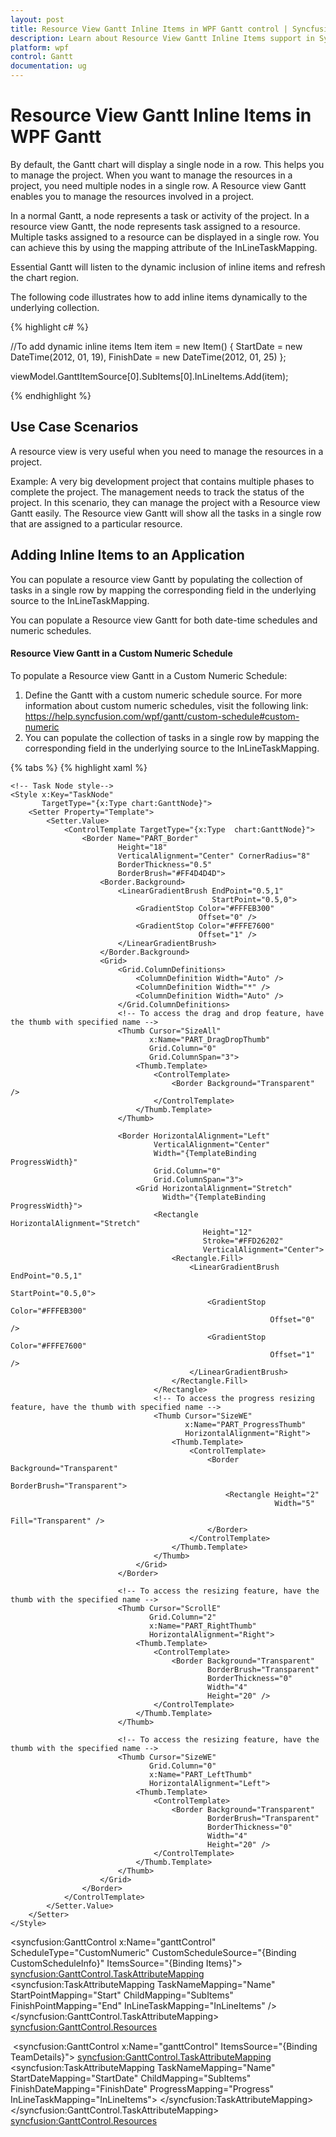 ```yaml
---
layout: post
title: Resource View Gantt Inline Items in WPF Gantt control | Syncfusion
description: Learn about Resource View Gantt Inline Items support in Syncfusion WPF Gantt control, its elements and more details.
platform: wpf
control: Gantt
documentation: ug
---
```


# Resource View Gantt Inline Items in WPF Gantt

By default, the Gantt chart will display a single node in a row. This helps you to manage the project. When you want to manage the resources in a project, you need multiple nodes in a single row. A Resource view Gantt enables you to manage the resources involved in a project.

In a normal Gantt, a node represents a task or activity of the project. In a resource view Gantt, the node represents task assigned to a resource. Multiple tasks assigned to a resource can be displayed in a single row. You can achieve this by using the mapping attribute of the InLineTaskMapping. 

Essential Gantt will listen to the dynamic inclusion of inline items and refresh the chart region.

The following code illustrates how to add inline items dynamically to the underlying collection.


{% highlight c# %}


//To add dynamic inline items
Item item = new Item() 
{ 
    StartDate = new DateTime(2012, 01, 19), 
    FinishDate = new DateTime(2012, 01, 25) 
};

viewModel.GanttItemSource[0].SubItems[0].InLineItems.Add(item);

{% endhighlight  %}



## Use Case Scenarios

A resource view is very useful when you need to manage the resources in a project.

Example: A very big development project that contains multiple phases to complete the project. The management needs to track the status of the project. In this scenario, they can manage the project with a Resource view Gantt easily. The Resource view Gantt will show all the tasks in a single row that are assigned to a particular resource.

## Adding Inline Items to an Application 

You can populate a resource view Gantt by populating the collection of tasks in a single row by mapping the corresponding field in the underlying source to the InLineTaskMapping. 

You can populate a Resource view Gantt for both date-time schedules and numeric schedules. 

#### Resource View Gantt in a Custom Numeric Schedule

To populate a Resource view Gantt in a Custom Numeric Schedule:

1. Define the Gantt with a custom numeric schedule source. For more information about custom numeric schedules, visit the following link: <https://help.syncfusion.com/wpf/gantt/custom-schedule#custom-numeric>
2. You can populate the collection of tasks in a single row by mapping the corresponding field in the underlying source to the InLineTaskMapping.

{% tabs %}
{% highlight xaml %}

<!-- Resource -->
<!-- Header Node style-->
<Style TargetType="chart:HeaderNode">
        <Setter Property="MaxHeight"
                Value="24" />
        <Setter Property="Template">
            <Setter.Value>
                <ControlTemplate TargetType="chart:HeaderNode">
                    <Border Background="{TemplateBinding Background}" Height="10"
                            Name="PART_HeaderBorder"
                            BorderBrush="{TemplateBinding BorderBrush}"
                            BorderThickness="0">
                        <Grid VerticalAlignment="Center">
                            <Grid.ColumnDefinitions>
                                <ColumnDefinition Width="10" />
                                <ColumnDefinition Width="*" />
                                <ColumnDefinition Width="10" />
                            </Grid.ColumnDefinitions>
                            <Rectangle HorizontalAlignment="Left"
                                       Grid.Column="1"
                                       Height="6.4"
                                       VerticalAlignment="Top"
                                       Stroke="#FF111111">
                                <Rectangle.Fill>
                                    <LinearGradientBrush EndPoint="0.5,1"
                                                         StartPoint="0.5,0">
                                        <GradientStop Color="#FF414141"
                                                      Offset="0" />
                                        <GradientStop Color="#FF6D6D6D"
                                                      Offset="0.087" />
                                        <GradientStop Color="#FF767676"
                                                      Offset="0.304" />
                                        <GradientStop Color="Black"
                                                      Offset="0.957" />
                                        <GradientStop Color="#FF343434"
                                                      Offset="1" />
                                    </LinearGradientBrush>
                                </Rectangle.Fill>
                            </Rectangle>
                            <Path Data="M0.3,0.3 L9.834909,0.30036073 9.8351226,5.9832297 5.0695471,10.734966 0.32096295,5.9863821 z"
                                  HorizontalAlignment="Left"
                                  Grid.Column="0"
                                  Height="11.435"
                                  Stretch="Fill"
                                  Stroke="#FF111111"
                                  VerticalAlignment="Top"
                                  Width="10.135">
                                <Path.Fill>
                                    <LinearGradientBrush EndPoint="1.009,0.985"
                                                         StartPoint="0.339,0.286">
                                        <GradientStop Color="DimGray"
                                                      Offset="0.008" />
                                        <GradientStop Color="#FF7F7F7F"
                                                      Offset="0.511" />
                                        <GradientStop Color="#FF2A2A2A"
                                                      Offset="1" />
                                    </LinearGradientBrush>
                                </Path.Fill>
                            </Path>
                            <Path Data="M0.3,0.3 L9.834909,0.30036073 9.8351226,5.9832297 5.0695471,10.734966 0.32096295,5.9863821 z"
                                  HorizontalAlignment="Left"
                                  Grid.Column="2"
                                  Height="11.435"
                                  Stretch="Fill"
                                  Stroke="#FF111111"
                                  VerticalAlignment="Top"
                                  Width="10.135">
                                <Path.Fill>
                                    <LinearGradientBrush EndPoint="1.009,0.985"
                                                         StartPoint="0.339,0.286">
                                        <GradientStop Color="DimGray"
                                                      Offset="0.008" />
                                        <GradientStop Color="#FF7F7F7F"
                                                      Offset="0.511" />
                                        <GradientStop Color="#FF2A2A2A"
                                                      Offset="1" />
                                    </LinearGradientBrush>
                                </Path.Fill>
                            </Path>
                        </Grid>
                    </Border>
                </ControlTemplate>
            </Setter.Value>
        </Setter>
    </Style>

    <!-- Task Node style-->
    <Style x:Key="TaskNode"
           TargetType="{x:Type chart:GanttNode}">
        <Setter Property="Template">
            <Setter.Value>
                <ControlTemplate TargetType="{x:Type  chart:GanttNode}">
                    <Border Name="PART_Border"
                            Height="18"
                            VerticalAlignment="Center" CornerRadius="8"
                            BorderThickness="0.5"
                            BorderBrush="#FF4D4D4D">
                        <Border.Background>
                            <LinearGradientBrush EndPoint="0.5,1"
                                                 StartPoint="0.5,0">
                                <GradientStop Color="#FFFEB300"
                                              Offset="0" />
                                <GradientStop Color="#FFFE7600"
                                              Offset="1" />
                            </LinearGradientBrush>
                        </Border.Background>
                        <Grid>
                            <Grid.ColumnDefinitions>
                                <ColumnDefinition Width="Auto" />
                                <ColumnDefinition Width="*" />
                                <ColumnDefinition Width="Auto" />
                            </Grid.ColumnDefinitions>
                            <!-- To access the drag and drop feature, have the thumb with specified name -->
                            <Thumb Cursor="SizeAll"
                                   x:Name="PART_DragDropThumb"
                                   Grid.Column="0"
                                   Grid.ColumnSpan="3">
                                <Thumb.Template>
                                    <ControlTemplate>
                                        <Border Background="Transparent" />
                                    </ControlTemplate>
                                </Thumb.Template>
                            </Thumb>

                            <Border HorizontalAlignment="Left"
                                    VerticalAlignment="Center"
                                    Width="{TemplateBinding ProgressWidth}"
                                    Grid.Column="0"
                                    Grid.ColumnSpan="3">
                                <Grid HorizontalAlignment="Stretch"
                                      Width="{TemplateBinding ProgressWidth}">
                                    <Rectangle HorizontalAlignment="Stretch"
                                               Height="12"
                                               Stroke="#FFD26202"
                                               VerticalAlignment="Center">
                                        <Rectangle.Fill>
                                            <LinearGradientBrush EndPoint="0.5,1"
                                                                 StartPoint="0.5,0">
                                                <GradientStop Color="#FFFEB300"
                                                              Offset="0" />
                                                <GradientStop Color="#FFFE7600"
                                                              Offset="1" />
                                            </LinearGradientBrush>
                                        </Rectangle.Fill>
                                    </Rectangle>
                                    <!-- To access the progress resizing feature, have the thumb with specified name -->
                                    <Thumb Cursor="SizeWE"
                                           x:Name="PART_ProgressThumb"
                                           HorizontalAlignment="Right">
                                        <Thumb.Template>
                                            <ControlTemplate>
                                                <Border Background="Transparent"
                                                        BorderBrush="Transparent">
                                                    <Rectangle Height="2"
                                                               Width="5"
                                                               Fill="Transparent" />
                                                </Border>
                                            </ControlTemplate>
                                        </Thumb.Template>
                                    </Thumb>
                                </Grid>
                            </Border>

                            <!-- To access the resizing feature, have the thumb with the specified name -->
                            <Thumb Cursor="ScrollE"
                                   Grid.Column="2"
                                   x:Name="PART_RightThumb"
                                   HorizontalAlignment="Right">
                                <Thumb.Template>
                                    <ControlTemplate>
                                        <Border Background="Transparent"
                                                BorderBrush="Transparent"
                                                BorderThickness="0"
                                                Width="4"
                                                Height="20" />
                                    </ControlTemplate>
                                </Thumb.Template>
                            </Thumb>

                            <!-- To access the resizing feature, have the thumb with the specified name -->
                            <Thumb Cursor="SizeWE"
                                   Grid.Column="0"
                                   x:Name="PART_LeftThumb"
                                   HorizontalAlignment="Left">
                                <Thumb.Template>
                                    <ControlTemplate>
                                        <Border Background="Transparent"
                                                BorderBrush="Transparent"
                                                BorderThickness="0"
                                                Width="4"
                                                Height="20" />
                                    </ControlTemplate>
                                </Thumb.Template>
                            </Thumb>
                        </Grid>
                    </Border>
                </ControlTemplate>
            </Setter.Value>
        </Setter>
    </Style>

<syncfusion:GanttControl x:Name="ganttControl"
                         ScheduleType="CustomNumeric"
                         CustomScheduleSource="{Binding CustomScheduleInfo}"
                         ItemsSource="{Binding Items}">
     <syncfusion:GanttControl.TaskAttributeMapping>
         <syncfusion:TaskAttributeMapping TaskNameMapping="Name"
                                          StartPointMapping="Start"
                                          ChildMapping="SubItems"
                                          FinishPointMapping="End"
                                          InLineTaskMapping="InLineItems" />
     </syncfusion:GanttControl.TaskAttributeMapping>
     <syncfusion:GanttControl.Resources>
         <Style TargetType="chart:GanttNode"
                BasedOn="{StaticResource TaskNode}" />
         <Style TargetType="chart:MileStone"
                BasedOn="{StaticResource MileStone}" />
     </syncfusion:GanttControl.Resources>
     <syncfusion:GanttControl.DataContext>
        <local:ViewModel/>
    </syncfusion:GanttControl.DataContext>
 </syncfusion:GanttControl>

{% endhighlight  %}


{% highlight c# %}

this.Gantt.ScheduleType = ScheduleType.CustomNumeric;
this.ganttControl.ItemsSource = new ViewModel().Items;

// Task attribute mapping
TaskAttributeMapping taskAttributeMapping = new TaskAttributeMapping();
taskAttributeMapping.TaskNameMapping = "Name";
taskAttributeMapping.StartPointMapping = "StartDate";
taskAttributeMapping.ChildMapping = "SubItems";
taskAttributeMapping.FinishPointMapping = "End";
taskAttributeMapping.InLineTaskMapping = "InLineItems";
this.ganttControl.TaskAttributeMapping = taskAttributeMapping;

{% endhighlight  %}

{% highlight c# tabtitle="Task.cs" %}
public class Item : NotificationObject
{
    /// <summary>
    /// Holds the id value.
    /// </summary>
    private int id;

    /// <summary>
    /// Holds the name value.
    /// </summary>
    private string name;

    // <summary>
    /// Holds the end value.
    /// </summary>
    private double _end;

    /// <summary>
    /// Holds the progress value.
    /// </summary>
    private double _progress = 100;

    /// <summary>
    /// Holds the start value.
    /// </summary>
    private double _start;

     ObservableCollection<Item> _subItems = new ObservableCollection<Item>();
     ObservableCollection<Item> _inLineItems = new ObservableCollection<Item>();

     /// <summary>
     /// Initializes a new instance of the <see cref="Item"/> class.
     /// </summary>
     public Item()
     {
         this._subItems.CollectionChanged += ItemsCollectionChanged;
         this._inLineItems.CollectionChanged += ItemsCollectionChanged;
     }

     /// <summary>
     /// Gets or sets the name.
     /// </summary>
     /// <value>The name.</value>
     public string Name
     {
         get
         {
             return this.name;
         }
         set
         {
             this.name = value;
             RaisePropertyChanged("Name");
         }
     }


     /// <summary>
     /// Gets or sets the start date.
     /// </summary>
     /// <value>The start date.</value>
     public double Start
     {
         get
         {
             return this._start;
         }
         set
         {
             this._start = value;
             RaisePropertyChanged("StartDate");
         }
     }

     /// <summary>
     /// Gets or sets the finish date.
     /// </summary>
     /// <value>The finish date.</value>
     public double End
     {
         get
         {
             return this._end;
         }
         set
         {
             this._end = value;
             RaisePropertyChanged("FinishDate");
         }
     }

     /// <summary>
     /// Gets or sets the progress.
     /// </summary>
     /// <value>The progress.</value>
     public double Progress
     {
         get
         {
             return this._progress;
         }
         set
         {
             this._progress = value;
             RaisePropertyChanged("Progress");
         }
     }

     /// <summary>
     /// Gets or sets the sub items.
     /// </summary>
     /// <value>The sub items.</value>
     public ObservableCollection<Item> SubItems
     {
         get
         {
             return this._subItems;
         }
         set
         {
             this._subItems = value;

             this._subItems.CollectionChanged += ItemsCollectionChanged;

             if (value.Count > 0)
             {
                 this._subItems.ToList().ForEach(n =>
                 {
                     /// To listen the changes occuring in child task.
                     n.PropertyChanged += ItemPropertyChanged;
                 });
                 UpdateDates();
             }

             this.RaisePropertyChanged("SubItems");
         }
     }

     /// <summary>
     /// Gets or sets the in line items.
     /// </summary>
     /// <value>The in line items.</value>
     public ObservableCollection<Item> InLineItems
     {
         get
         {
             return this._inLineItems;
         }
         set
         {
             this._inLineItems = value;

             this._inLineItems.CollectionChanged += ItemsCollectionChanged;

             if (value.Count > 0)
             {
                 this._inLineItems.ToList().ForEach(n =>
                 {
                     /// To listen the changes occuring in child task.
                     n.PropertyChanged += ItemPropertyChanged;
                 });
                 UpdateDates();
             }

             this.RaisePropertyChanged("InLineItems");
         }
     }

     /// <summary>
     /// Itemses the collection changed.
     /// </summary>
     /// <param name="sender">The sender.</param>
     /// <param name="e">The <see cref="System.Collections.Specialized.NotifyCollectionChangedEventArgs"/> instance containing the event data.</param>
     void ItemsCollectionChanged(object sender, System.Collections.Specialized.NotifyCollectionChangedEventArgs e)
     {
         if (e.Action == NotifyCollectionChangedAction.Add)
         {
             foreach (Item item in e.NewItems)
             {
                 item.PropertyChanged += ItemPropertyChanged;
             }
         }
         else
         {
             foreach (Item item in e.OldItems)
                 item.PropertyChanged -= ItemPropertyChanged;
         }
         UpdateDates();
     }

     /// <summary>
     /// Items the property changed.
     /// </summary>
     /// <param name="sender">The sender.</param>
     /// <param name="e">The <see cref="System.ComponentModel.PropertyChangedEventArgs"/> instance containing the event data.</param>
     void ItemPropertyChanged(object sender, PropertyChangedEventArgs e)
     {
         if (e.PropertyName != null)
             if (e.PropertyName == "Start" || e.PropertyName == "End" || e.PropertyName == "Progress")
             {
                 UpdateDates();
             }
     }

     /// <summary>
     /// Updates the dates.
     /// </summary>
     private void UpdateDates()
     {
         var tempCal = 0d;

         if (this._subItems.Count > 0)
         {
             /// Updating the start and end date based on the chagne occur in the date of child task
             Start = _subItems.Select(c => c.Start).Min();
             End = _subItems.Select(c => c.End).Max();
             Progress = (this._subItems.Aggregate(tempCal, (cur, task) => cur + task.Progress)) / this._subItems.Count;
         }

         if (this._inLineItems.Count > 0)
         {
             /// Updating the start and end date based on the chagne occur in the date of child task
             Start = _inLineItems.Select(c => c.Start).Min();
             Start = _inLineItems.Select(c => c.Start).Max();
             Progress = (this._inLineItems.Aggregate(tempCal, (cur, task) => cur + task.Progress)) / this._inLineItems.Count;
         }
     }
}

{% endhighlight  %}

{% highlight c# tabtitle="ViewModel.cs" %}

public class ViewModel
{
    /// <summary>
    /// Holds the items.
    /// </summary>
    private ObservableCollection<Item> _items;

    /// <summary>
    /// Holds the custom schedule information.
    /// </summary>
    private ObservableCollection<GanttScheduleRowInfo> _customScheduleInfo;

    public ViewModel()
    {
        _items = GetData();
        _customScheduleInfo = GetCustomScheduleInfo();
    }

    /// <summary>
    /// Collection which is used to store the CountryNamesWith their Flags
    /// </summary>
    internal static Dictionary<string, string> CountryNamesandFlags = new Dictionary<string, string>();

    /// <summary>
    /// Gets or sets the custom schedule info.
    /// </summary>
    /// <value>The custom schedule info.</value>
    public ObservableCollection<GanttScheduleRowInfo> CustomScheduleInfo
    {
        get
        {
            return this._customScheduleInfo;
        }
        set
        {
            this._customScheduleInfo = value;
        }
    }

    /// <summary>
    /// Gets or sets the appointment item source.
    /// </summary>
    /// <value>The appointment item source.</value>
    public ObservableCollection<Item> Items
    {
        get
        {
            return this._items;
        }
        set
        {
            this._items = value;
        }
    }


    /// <summary>
    /// Gets the Numeric Schedule Items Info
    /// </summary>
    /// <returns></returns>
    private ObservableCollection<GanttScheduleRowInfo> GetCustomScheduleInfo()
    {
        ObservableCollection<GanttScheduleRowInfo> RowInfo = new ObservableCollection<GanttScheduleRowInfo>();
        RowInfo.Add(new GanttScheduleRowInfo() { CellsPerUnit = 5 });
        RowInfo.Add(new GanttScheduleRowInfo() { CellsPerUnit = 2, PixelsPerUnit = 30d });
        return RowInfo;
    }

    /// <summary>
    /// Gets the data.
    /// </summary>
    /// <returns></returns>
    public ObservableCollection<Item> GetData()
    {
        ObservableCollection<Item> teams = new ObservableCollection<Item>();
        teams.Add(new Item() { Name = "RDU Team" });

        Item Person = new Item() { Name = "Robert" };
        Person.InLineItems.Add(new Item() { Start = 0, End = 2, Name = "Market Analysis", Progress = 50 });
        Person.InLineItems.Add(new Item() { Start = 2, End = 4, Name = "Competitor Analysis", Progress = 20 });
        Person.InLineItems.Add(new Item() { Start = 3, End = 6, Name = "Design Spec" });
        teams[0].SubItems.Add(Person);

        Person = new Item() { Name = "Michael" };
        Person.InLineItems.Add(new Item() { Start = 2, End = 4, Name = "Basic Requirement Analysis", Progress = 40 });
        Person.InLineItems.Add(new Item() { Start = 5, End = 7, Name = "Requirement Spec" });
        teams[0].SubItems.Add(Person);

        Person = new Item() { Name = "Anne" };
        Person.InLineItems.Add(new Item() { Start = 0, End = 2, Name = "Estimation", Progress = 30 });
        Person.InLineItems.Add(new Item() { Start = 3, End = 6, Name = "Budget & Plan Spec" });
        teams[0].SubItems.Add(Person);

        teams.Add(new Item() { Name = "Graphics Team" });

        Person = new Item() { Name = "Madhan" };
        Person.InLineItems.Add(new Item() { Start = 0, End = 3, Name = "Identifying UI modules", Progress = 40 });
        Person.InLineItems.Add(new Item() { Start = 2, End = 5, Name = "Defining UI Design" });
        teams[1].SubItems.Add(Person);

        return teams;
    }
}

{% endhighlight  %}
{% endtabs %}

The following shows the Resultant output:

![Resource-View-Gantt-Inline-Items_img1](Resource-View-Gantt-Inline-Items_images/Resource-View-Gantt-Inline-Items_img1.png)

#### Resource View Gantt with a Date-Time Schedule

To populate the Resource view Gantt with a date-time schedule:

1. Define the Gantt with DateTime values.
2. Populate the collection of tasks in a single row by mapping the corresponding field in the underlying source to the InLineTaskMapping.

{% tabs %}
{% highlight xaml %}

<!-- Resources -->
<!-- Header Node style-->
 <Style TargetType="chart:HeaderNode">
     <Setter Property="MaxHeight"
             Value="24" />
     <Setter Property="Template">
         <Setter.Value>
             <ControlTemplate TargetType="chart:HeaderNode">
                 <Border Background="{TemplateBinding Background}" Height="10"
                         Name="PART_HeaderBorder"
                         BorderBrush="{TemplateBinding BorderBrush}"
                         BorderThickness="0">
                     <Grid VerticalAlignment="Center">
                         <Grid.ColumnDefinitions>
                             <ColumnDefinition Width="10" />
                             <ColumnDefinition Width="*" />
                             <ColumnDefinition Width="10" />
                         </Grid.ColumnDefinitions>
                         <Rectangle HorizontalAlignment="Left"
                                    Grid.Column="1"
                                    Height="6.4"
                                    VerticalAlignment="Top"
                                    Stroke="#FF111111">
                             <Rectangle.Fill>
                                 <LinearGradientBrush EndPoint="0.5,1"
                                                      StartPoint="0.5,0">
                                     <GradientStop Color="#FF414141"
                                                   Offset="0" />
                                     <GradientStop Color="#FF6D6D6D"
                                                   Offset="0.087" />
                                     <GradientStop Color="#FF767676"
                                                   Offset="0.304" />
                                     <GradientStop Color="Black"
                                                   Offset="0.957" />
                                     <GradientStop Color="#FF343434"
                                                   Offset="1" />
                                 </LinearGradientBrush>
                             </Rectangle.Fill>
                         </Rectangle>
                         <Path Data="M0.3,0.3 L9.834909,0.30036073 9.8351226,5.9832297 5.0695471,10.734966 0.32096295,5.9863821 z"
                               HorizontalAlignment="Left"
                               Grid.Column="0"
                               Height="11.435"
                               Stretch="Fill"
                               Stroke="#FF111111"
                               VerticalAlignment="Top"
                               Width="10.135">
                             <Path.Fill>
                                 <LinearGradientBrush EndPoint="1.009,0.985"
                                                      StartPoint="0.339,0.286">
                                     <GradientStop Color="DimGray"
                                                   Offset="0.008" />
                                     <GradientStop Color="#FF7F7F7F"
                                                   Offset="0.511" />
                                     <GradientStop Color="#FF2A2A2A"
                                                   Offset="1" />
                                 </LinearGradientBrush>
                             </Path.Fill>
                         </Path>
                         <Path Data="M0.3,0.3 L9.834909,0.30036073 9.8351226,5.9832297 5.0695471,10.734966 0.32096295,5.9863821 z"
                               HorizontalAlignment="Left"
                               Grid.Column="2"
                               Height="11.435"
                               Stretch="Fill"
                               Stroke="#FF111111"
                               VerticalAlignment="Top"
                               Width="10.135">
                             <Path.Fill>
                                 <LinearGradientBrush EndPoint="1.009,0.985"
                                                      StartPoint="0.339,0.286">
                                     <GradientStop Color="DimGray"
                                                   Offset="0.008" />
                                     <GradientStop Color="#FF7F7F7F"
                                                   Offset="0.511" />
                                     <GradientStop Color="#FF2A2A2A"
                                                   Offset="1" />
                                 </LinearGradientBrush>
                             </Path.Fill>
                         </Path>
                     </Grid>
                 </Border>
             </ControlTemplate>
         </Setter.Value>
     </Setter>
 </Style>

 <!-- Task Node style-->
 <Style x:Key="TaskNode"
        TargetType="{x:Type chart:GanttNode}">
     <Setter Property="Template">
         <Setter.Value>
             <ControlTemplate TargetType="{x:Type  chart:GanttNode}">
                 <Border Name="PART_Border"
                         Height="18"
                         VerticalAlignment="Center"
                         CornerRadius="8"
                         BorderThickness="0.5"
                         BorderBrush="#FF4D4D4D">
                     <Border.Background>
                         <LinearGradientBrush EndPoint="0.5,1"
                                              StartPoint="0.5,0">
                             <GradientStop Color="#FFFEB300"
                                           Offset="0" />
                             <GradientStop Color="#FFFEB300"
                                           Offset="1" />
                         </LinearGradientBrush>
                     </Border.Background>
                     <Grid>
                         <Grid.ColumnDefinitions>
                             <ColumnDefinition Width="Auto" />
                             <ColumnDefinition Width="*" />
                             <ColumnDefinition Width="Auto" />
                         </Grid.ColumnDefinitions>
                         <!-- To access the drag and drop feature, have the thumb with specified name -->
                         <Thumb Cursor="SizeAll"
                                x:Name="PART_DragDropThumb"
                                Grid.Column="0"
                                Grid.ColumnSpan="3">
                             <Thumb.Template>
                                 <ControlTemplate>
                                     <Border Background="Transparent" />
                                 </ControlTemplate>
                             </Thumb.Template>
                         </Thumb>

                         <Border HorizontalAlignment="Left"
                                 VerticalAlignment="Center"
                                 Width="{TemplateBinding ProgressWidth}"
                                 Grid.Column="0"
                                 Grid.ColumnSpan="3">
                             <Grid HorizontalAlignment="Stretch"
                                   Width="{TemplateBinding ProgressWidth}">
                                 <Rectangle HorizontalAlignment="Stretch"
                                            Height="8"
                                            Stroke="#FFD26202"
                                            VerticalAlignment="Center">
                                     <Rectangle.Fill>
                                         <LinearGradientBrush EndPoint="0.5,1"
                                                              StartPoint="0.5,0">
                                             <GradientStop Color="#FFFEB300"
                                                           Offset="0" />
                                             <GradientStop Color="#FFFE7600"
                                                           Offset="1" />
                                         </LinearGradientBrush>
                                     </Rectangle.Fill>
                                 </Rectangle>
                                 <!-- To access the progress resizing feature, have the thumb with specified name -->
                                 <Thumb Cursor="SizeWE"
                                        x:Name="PART_ProgressThumb"
                                        HorizontalAlignment="Right">
                                     <Thumb.Template>
                                         <ControlTemplate>
                                             <Border Background="Transparent"
                                                     BorderBrush="Transparent">
                                                 <Rectangle Height="2"
                                                            Width="5"
                                                            Fill="Transparent" />
                                             </Border>
                                         </ControlTemplate>
                                     </Thumb.Template>
                                 </Thumb>
                             </Grid>
                         </Border>

                         <!-- To access the resizing feature, have the thumb with the specified name -->
                         <Thumb Cursor="ScrollE"
                                Grid.Column="2"
                                x:Name="PART_RightThumb"
                                HorizontalAlignment="Right">
                             <Thumb.Template>
                                 <ControlTemplate>
                                     <Border Background="Transparent"
                                             BorderBrush="Transparent"
                                             BorderThickness="0"
                                             Width="4"
                                             Height="20" />
                                 </ControlTemplate>
                             </Thumb.Template>
                         </Thumb>

                         <!-- To access the resizing feature, have the thumb with the specified name -->
                         <Thumb Cursor="SizeWE"
                                Grid.Column="0"
                                x:Name="PART_LeftThumb"
                                HorizontalAlignment="Left">
                             <Thumb.Template>
                                 <ControlTemplate>
                                     <Border Background="Transparent"
                                             BorderBrush="Transparent"
                                             BorderThickness="0"
                                             Width="4"
                                             Height="20" />
                                 </ControlTemplate>
                             </Thumb.Template>
                         </Thumb>
                     </Grid>
                 </Border>
             </ControlTemplate>
         </Setter.Value>
     </Setter>
 </Style>

 <syncfusion:GanttControl x:Name="ganttControl"
                          ItemsSource="{Binding TeamDetails}">
    <syncfusion:GanttControl.TaskAttributeMapping>
        <syncfusion:TaskAttributeMapping TaskNameMapping="Name"
                                         StartDateMapping="StartDate"
                                         ChildMapping="SubItems"
                                         FinishDateMapping="FinishDate"
                                         ProgressMapping="Progress"
                                         InLineTaskMapping="InLineItems">
        </syncfusion:TaskAttributeMapping>
    </syncfusion:GanttControl.TaskAttributeMapping>
    <syncfusion:GanttControl.Resources>
        <Style TargetType="chart:GanttNode"
               BasedOn="{StaticResource TaskNode}" />
        <Style TargetType="chart:MileStone"
               BasedOn="{StaticResource MileStone}" />
    </syncfusion:GanttControl.Resources>
    <syncfusion:GanttControl.DataContext>
        <local:ViewModel/>
    </syncfusion:GanttControl.DataContext>
</syncfusion:GanttControl>

{% endhighlight  %}

{% highlight c# %}

this.ganttControl.ItemsSource = new ViewModel().Items;

// Task attribute mapping
TaskAttributeMapping taskAttributeMapping = new TaskAttributeMapping();
taskAttributeMapping.TaskNameMapping = "Name";
taskAttributeMapping.StartPointMapping = "StartDate";
taskAttributeMapping.ChildMapping = "SubItems";
taskAttributeMapping.FinishPointMapping = "End";
taskAttributeMapping.InLineTaskMapping = "InLineItems";
this.ganttControl.TaskAttributeMapping = taskAttributeMapping;

{% endhighlight  %}

{% highlight c# tabtitle="Task.cs" %}

 public class Item : NotificationObject
 {
    /// <summary>
    /// Holds the name value.
    /// </summary>
    string _Name;

    /// <summary>
    /// Holds the start date value.
    /// </summary>
    DateTime _StartDate;

    /// <summary>
    /// Holds the end date value.
    /// </summary>
    DateTime _FinishDate;

    /// <summary>
    /// Holds the progress value.
    /// </summary>
    double _progress;

     ObservableCollection<Item> _subItems = new ObservableCollection<Item>();
     ObservableCollection<Item> _inLineItems = new ObservableCollection<Item>();

     /// <summary>
     /// Initializes a new instance of the <see cref="Item"/> class.
     /// </summary>
     public Item()
     {
         _subItems.CollectionChanged += ItemsCollectionChanged;
         _inLineItems.CollectionChanged += ItemsCollectionChanged;
     }

     /// <summary>
     /// Gets or sets the name.
     /// </summary>
     /// <value>The name.</value>
     public string Name
     {
         get
         {
             return _Name;
         }
         set
         {
             _Name = value;
             RaisePropertyChanged("Name");
         }
     }


     /// <summary>
     /// Gets or sets the start date.
     /// </summary>
     /// <value>The start date.</value>
     public DateTime StartDate
     {
         get
         {
             return _StartDate;
         }
         set
         {
             _StartDate = value;
             RaisePropertyChanged("StartDate");
         }
     }

     /// <summary>
     /// Gets or sets the finish date.
     /// </summary>
     /// <value>The finish date.</value>
     public DateTime FinishDate
     {
         get
         {
             return _FinishDate;
         }
         set
         {
             _FinishDate = value;
             RaisePropertyChanged("FinishDate");
         }
     }

     /// <summary>
     /// Gets or sets the progress.
     /// </summary>
     /// <value>The progress.</value>
     public double Progress
     {
         get
         {
             return Math.Round(_progress, 2);
         }
         set
         {
             _progress = value;
             RaisePropertyChanged("Progress");
         }
     }

     /// <summary>
     /// Gets or sets the sub items.
     /// </summary>
     /// <value>The sub items.</value>
     public ObservableCollection<Item> SubItems
     {
         get
         {
             return _subItems;
         }
         set
         {
             _subItems = value;

             _subItems.CollectionChanged += ItemsCollectionChanged;

             if (value.Count > 0)
             {
                 _subItems.ToList().ForEach(n =>
                 {
                     /// To listen the changes occuring in child task.
                     n.PropertyChanged += ItemPropertyChanged;
                 });
                 UpdateDates();
             }

             this.RaisePropertyChanged("SubItems");
         }
     }

     /// <summary>
     /// Gets or sets the in line items.
     /// </summary>
     /// <value>The in line items.</value>
     public ObservableCollection<Item> InLineItems
     {
         get
         {
             return _inLineItems;
         }
         set
         {
             _inLineItems = value;

             _inLineItems.CollectionChanged += ItemsCollectionChanged;

             if (value.Count > 0)
             {
                 _inLineItems.ToList().ForEach(n =>
                 {
                     /// To listen the changes occuring in child task.
                     n.PropertyChanged += ItemPropertyChanged;
                 });
                 UpdateDates();
             }

             this.RaisePropertyChanged("InLineItems");
         }
     }

     /// <summary>
     /// Itemses the collection changed.
     /// </summary>
     /// <param name="sender">The sender.</param>
     /// <param name="e">The <see cref="System.Collections.Specialized.NotifyCollectionChangedEventArgs"/> instance containing the event data.</param>
     void ItemsCollectionChanged(object sender, System.Collections.Specialized.NotifyCollectionChangedEventArgs e)
     {
         if (e.Action == NotifyCollectionChangedAction.Add)
         {
             foreach (Item item in e.NewItems)
             {
                 item.PropertyChanged += ItemPropertyChanged;
             }
         }
         else
         {
             foreach (Item item in e.OldItems)
                 item.PropertyChanged -= ItemPropertyChanged;
         }
         UpdateDates();
     }

     /// <summary>
     /// Items the property changed.
     /// </summary>
     /// <param name="sender">The sender.</param>
     /// <param name="e">The <see cref="System.ComponentModel.PropertyChangedEventArgs"/> instance containing the event data.</param>
     void ItemPropertyChanged(object sender, PropertyChangedEventArgs e)
     {
         if (e.PropertyName != null)
             if (e.PropertyName == "StartDate" || e.PropertyName == "FinishDate" || e.PropertyName == "Progress")
             {
                 UpdateDates();
             }
     }

     /// <summary>
     /// Updates the dates.
     /// </summary>
     private void UpdateDates()
     {
         var tempCal = 0d;

         if (_subItems.Count > 0)
         {
             /// Updating the start and end date based on the chagne occur in the date of child task
             StartDate = _subItems.Select(c => c.StartDate).Min();
             FinishDate = _subItems.Select(c => c.FinishDate).Max();
             Progress = (_subItems.Aggregate(tempCal, (cur, task) => cur + task.Progress)) / _subItems.Count;
         }

         if (_inLineItems.Count > 0)
         {
             /// Updating the start and end date based on the chagne occur in the date of child task
             StartDate = _inLineItems.Select(c => c.StartDate).Min();
             FinishDate = _inLineItems.Select(c => c.FinishDate).Max();
             Progress = (_inLineItems.Aggregate(tempCal, (cur, task) => cur + task.Progress)) / _inLineItems.Count;
         }
     }
 }

{% endhighlight  %}

{% highlight c# tabtitle="ViewModel.cs" %}

public class ViewModel
{
    /// <summary>
    /// Holds the team details.
    /// </summary>
    private ObservableCollection<Item> _teamDetails;

    /// <summary>
    /// Initializes a new instance of the <see cref="ViewModel"/> class.
    /// </summary>
    public ViewModel()
    {
        this._teamDetails = GetTeamInfo();
    }

    /// <summary>
    /// Gets or sets the appointment item source.
    /// </summary>
    /// <value>The appointment item source.</value>
    public ObservableCollection<Item> TeamDetails
    {
        get
        {
            return this._teamDetails;
        }
        set
        {
            this._teamDetails = value;
        }
    }


    /// <summary>
    /// Gets the team info.
    /// </summary>
    /// <returns></returns>
    public ObservableCollection<Item> GetTeamInfo()
    {
        DateTime dtS = DateTime.Today;

        ObservableCollection<Item> teams = new ObservableCollection<Item>();

        teams.Add(new Item() { Name = "RDU Team" });
        Item Person = new Item() { Name = "Robert" };
        Person.InLineItems.Add(new Item() { StartDate = new DateTime(2012, 01, 07), FinishDate = new DateTime(2012, 01, 11), Name = "Market Analysis", Progress = 50d });
        Person.InLineItems.Add(new Item() { StartDate = new DateTime(2012, 01, 11, 12, 0, 0), FinishDate = new DateTime(2012, 01, 17), Name = "Competitor Analysis", Progress = 20d });
        Person.InLineItems.Add(new Item() { StartDate = new DateTime(2012, 01, 17, 12, 0, 0), FinishDate = new DateTime(2012, 01, 21), Name = "Design Spec" });
        teams[0].SubItems.Add(Person);

        Person = new Item() { Name = "Michael" };
        Person.InLineItems.Add(new Item() { StartDate = new DateTime(2012, 01, 14), FinishDate = new DateTime(2012, 01, 19), Name = "Basic Requirement Analysis", Progress = 40 });
        Person.InLineItems.Add(new Item() { StartDate = new DateTime(2012, 01, 19, 12, 0, 0), FinishDate = new DateTime(2012, 01, 23), Name = "Requirement Spec" });
        teams[0].SubItems.Add(Person);

        Person = new Item() { Name = "Anne" };
        Person.InLineItems.Add(new Item() { StartDate = new DateTime(2012, 01, 21), FinishDate = new DateTime(2012, 01, 25), Name = "Estimation", Progress = 30 });
        Person.InLineItems.Add(new Item() { StartDate = new DateTime(2012, 01, 25, 12, 0, 0), FinishDate = new DateTime(2012, 01, 29, 12, 0, 0), Name = "Budget & Plan Spec" });
        teams[0].SubItems.Add(Person);


        teams.Add(new Item() { Name = "Graphics Team" });
        Person = new Item() { Name = "Madhan" };
        Person.InLineItems.Add(new Item() { StartDate = new DateTime(2012, 01, 17), FinishDate = new DateTime(2012, 01, 21), Name = "Identifying UI modules", Progress = 40 });
        Person.InLineItems.Add(new Item() { StartDate = new DateTime(2012, 01, 21, 12, 0, 0), FinishDate = new DateTime(2012, 01, 26), Name = "Defining UI Design" });
        teams[1].SubItems.Add(Person);

        Person = new Item() { Name = "Peter" };
        Person.InLineItems.Add(new Item() { StartDate = new DateTime(2012, 01, 21), FinishDate = new DateTime(2012, 01, 24), Name = "Designing Animagions", Progress = 40 });
        Person.InLineItems.Add(new Item() { StartDate = new DateTime(2012, 01, 24, 12, 0, 0), FinishDate = new DateTime(2012, 01, 28), Name = "Completing Overall Graphics design" });
        teams[1].SubItems.Add(Person);


        teams.Add(new Item() { Name = "Dev Team" });
        Person = new Item() { Name = "Ruban" };
        Person.InLineItems.Add(new Item() { StartDate = new DateTime(2012, 01, 19), FinishDate = new DateTime(2012, 01, 22), Name = "Analysis", Progress = 30 });
        Person.InLineItems.Add(new Item() { StartDate = new DateTime(2012, 01, 22, 12, 0, 0), FinishDate = new DateTime(2012, 01, 26), Name = "Defining Modules", Progress = 10 });
        Person.InLineItems.Add(new Item() { StartDate = new DateTime(2012, 01, 26, 12, 0, 0), FinishDate = new DateTime(2012, 01, 30), Name = "Development Plan", Progress = 10 });
        teams[2].SubItems.Add(Person);

        Person = new Item() { Name = "Karthick" };
        Person.InLineItems.Add(new Item() { StartDate = new DateTime(2012, 01, 20), FinishDate = new DateTime(2012, 01, 22, 12, 0, 0), Name = "Analysis", Progress = 10 });
        Person.InLineItems.Add(new Item() { StartDate = new DateTime(2012, 01, 23), FinishDate = new DateTime(2012, 1, 29), Name = "Module Development" });
        Person.InLineItems.Add(new Item() { StartDate = new DateTime(2012, 01, 29, 12, 0, 0), FinishDate = new DateTime(2012, 02, 2), Name = "Self Testing" });
        teams[2].SubItems.Add(Person);

        Person = new Item() { Name = "Suyama" };
        Person.InLineItems.Add(new Item() { StartDate = new DateTime(2012, 01, 21), FinishDate = new DateTime(2012, 01, 24), Name = "Analysis", Progress = 10 });
        Person.InLineItems.Add(new Item() { StartDate = new DateTime(2012, 01, 24, 12, 0, 0), FinishDate = new DateTime(2012, 01, 31), Name = "Module Development" });
        Person.InLineItems.Add(new Item() { StartDate = new DateTime(2012, 02, 1), FinishDate = new DateTime(2012, 02, 4), Name = "Self Testing" });
        teams[2].SubItems.Add(Person);

        Person = new Item() { Name = "Albert" };
        Person.InLineItems.Add(new Item() { StartDate = new DateTime(2012, 01, 27), FinishDate = new DateTime(2012, 01, 31), Name = "Modules Integration" });
        Person.InLineItems.Add(new Item() { StartDate = new DateTime(2012, 01, 31, 12, 0, 0), FinishDate = new DateTime(2012, 02, 4), Name = "Integration Testing" });
        Person.InLineItems.Add(new Item() { StartDate = new DateTime(2012, 02, 5), FinishDate = new DateTime(2012, 02, 8, 12, 0, 0), Name = "Completeness" });
        teams[2].SubItems.Add(Person);


        teams.Add(new Item() { Name = "Doc Team" });
        Person = new Item() { Name = "Laura" };
        Person.InLineItems.Add(new Item() { StartDate = new DateTime(2012, 02, 02), FinishDate = new DateTime(2012, 02, 07), Name = "User Guide Development", Progress = 10 });
        Person.InLineItems.Add(new Item() { StartDate = new DateTime(2012, 02, 08), FinishDate = new DateTime(2012, 02, 11), Name = "Publishing User Guide", Progress = 10 });
        teams[3].SubItems.Add(Person);

        Person = new Item() { Name = "Margaret" };
        Person.InLineItems.Add(new Item() { StartDate = new DateTime(2012, 02, 05), FinishDate = new DateTime(2012, 02, 08), Name = "Web Conetent Development", Progress = 10 });
        Person.InLineItems.Add(new Item() { StartDate = new DateTime(2012, 02, 08, 12, 0, 0), FinishDate = new DateTime(2012, 02, 12), Name = "Publishing Web Conetent", Progress = 10 });
        teams[3].SubItems.Add(Person);


        teams.Add(new Item() { Name = "Sales Team" });
        Person = new Item() { Name = "Steven" };
        Person.InLineItems.Add(new Item() { StartDate = new DateTime(2012, 01, 13), FinishDate = new DateTime(2012, 01, 17), Name = "Defining Target", Progress = 80 });
        Person.InLineItems.Add(new Item() { StartDate = new DateTime(2012, 01, 18), FinishDate = new DateTime(2012, 01, 22), Name = "Defining Startegy", Progress = 50 });
        teams[4].SubItems.Add(Person);

        Person = new Item() { Name = "Janet" };
        Person.InLineItems.Add(new Item() { StartDate = new DateTime(2012, 01, 21), FinishDate = new DateTime(2012, 01, 26), Name = "Collect Customers list", Progress = 50 });
        Person.InLineItems.Add(new Item() { StartDate = new DateTime(2012, 02, 09), FinishDate = new DateTime(2012, 02, 14), Name = "Contacting Customer" });
        teams[4].SubItems.Add(Person);

        return teams;
    }
}

{% endhighlight  %}
{% endtabs %}

Output

The following image shows the resultant output:

![Resource-View-Gantt-Inline-Items_img2](Resource-View-Gantt-Inline-Items_images/Resource-View-Gantt-Inline-Items_img2.png)

## Data Structure

The following is the data structure used to build a Resource view Gantt: 

![Resource-View-Gantt-Inline-Items_img3](Resource-View-Gantt-Inline-Items_images/Resource-View-Gantt-Inline-Items_img3.png)

* team holds information about the team. 
* SubItems of Team will hold the list of Resources in that particular team.
* InLineItems of each Resource will hold the tasks assigned to the particular resource.

## Information Displayed in Gantt

Grid Region:The grid will display only the information about the team and its resources (SubItems). It will not display the information about assigned tasks (InLineItems).

Chart Region: The chart will display only the information about the team and the tasks assigned to each resource in the team (InLineItems). It will not display the information about resources (SubItems).

## Sample Link

To view samples: 

1. Go to the Syncfusion Essential Studio installed location. 
    Location: Installed Location\Syncfusion\Essential Studio\{{ site.releaseversion }}\Infrastructure\Launcher\Syncfusion Control Panel 
2. Open the Syncfusion Control Panel in the above location (or) Double click on the Syncfusion Control Panel desktop shortcut menu.
3. Click Run Samples for WPF under User Interface Edition panel.
4. Select Gantt.
5. Expand the Data Binding item in the Sample Browser.
6. Choose the Resource View Gantt sample to launch. 



